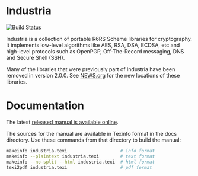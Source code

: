 # Industria

[![Build Status](https://travis-ci.org/weinholt/industria.svg?branch=master)](https://travis-ci.org/weinholt/industria)

Industria is a collection of portable R6RS Scheme libraries for
cryptography. It implements low-level algorithms like AES, RSA, DSA,
ECDSA, etc and high-level protocols such as OpenPGP, Off-The-Record
messaging, DNS and Secure Shell (SSH).

Many of the libraries that were previously part of Industria have been
removed in version 2.0.0. See [NEWS.org](NEWS.org) for the new
locations of these libraries.

# Documentation

The latest [released manual is available online](https://weinholt.se/industria/manual/).

The sources for the manual are available in Texinfo format in the docs
directory. Use these commands from that directory to build the manual:

```bash
makeinfo industria.texi                    # info format
makeinfo --plaintext industria.texi        # text format
makeinfo --no-split --html industria.texi  # html format
texi2pdf industria.texi                    # pdf format
```
